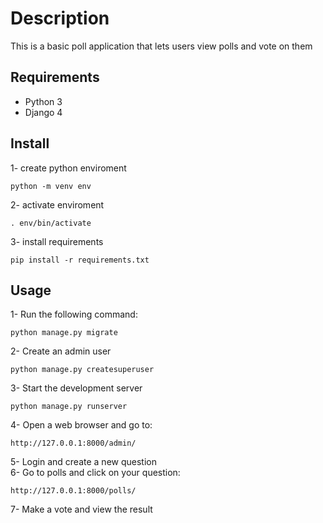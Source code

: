 # Description
This is a basic poll application that lets users view polls and vote on them
## Requirements
- Python 3
- Django 4
## Install
1- create python enviroment
```
python -m venv env
```
2- activate enviroment
```
. env/bin/activate
```
3- install requirements
```
pip install -r requirements.txt
```
## Usage
1- Run the following command:
```
python manage.py migrate
```
2- Create an admin user
```
python manage.py createsuperuser
```
3- Start the development server
```
python manage.py runserver
```
4- Open a web browser and go to:
```
http://127.0.0.1:8000/admin/
```
5- Login and create a new question  
6- Go to polls and click on your question:
```
http://127.0.0.1:8000/polls/
```
7- Make a vote and view the result